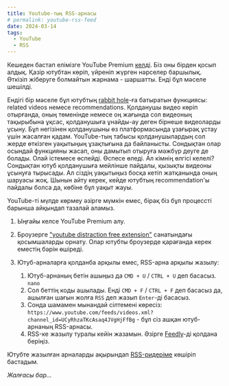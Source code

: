 ```yaml
---
title: Youtube-тың RSS-арнасы
# permalink: youtube-rss-feed
date: 2024-03-14
tags:
  - YouTube
  - RSS
---
```


Кешеден бастап елімізге YouTube Premium [келді](https://support.google.com/youtube/answer/6307365?). Біз оны бірден қосып алдық. Қазір ютубтан көріп, үйреніп жүрген нәрселер баршылық. Өткізіп жіберуге болмайтын жарнама - шаршатты. Енді бұл мәселе шешілді.

Ендігі бір мәселе бұл ютубтың [rabbit hole](https://www.nytimes.com/column/rabbit-hole)-ға батыратын функциясы: related videos немесе recommendations. Қолданушы видео көріп отырғанда, оның төменінде немесе оң жағында сол видеоның тақырыбына ұқсас, қолданушыға ұнайды-ау деген бірнеше видеоларды ұсыну. Бұл негізінен қолданушыны өз платформасында ұзағырақ ұстау үшін жасалған қадам. YouTube-тың табысы қолданушылардың сол жерде өткізген уақытыңың ұзақтығына да байланысты. Сондықтан олар осындай функцияны жасап, оны дамытып отыруға мәжбүр деуге де болады. Олай істемесе өспейді. Өспесе өледі. Ал кімнің өлгісі келелі? Сондықтан ютуб қолданушыға мейлінше пайдалы, қызықты видеоны ұсынуға тырысады. Ал сіздің уақытыңыз босқа кетіп жатқанында оның шаруасы жоқ. Шынын айту керек, кейде ютубтың recommendation'ы пайдалы болса да, көбіне бұл уақыт жауы.

YouTube-ті мүлде көрмеу әзірге мүмкін емес, бірақ біз бұл процессті барынша айқындап тазалай аламыз.

1. Ыңғайы келсе YouTube Premium алу.

2. Броузерге ["youtube distraction free extension"](https://www.google.com/search?q=youtube+distraction+free+extension) санатындағы қосымшаларды орнату. Олар ютубты броузерде қарағанда керек еместің бәрін өшіреді.
3. Ютуб-арналарға қолданба арқылы емес, RSS-арна арқылы жазылу:
   1. Ютуб-арнаның бетін ашыңыз да `CMD + U` / `CTRL + U` деп басасыз. `nano`
   2. Сол беттің коды ашылады. Енді `CMD + F` / `CTRL + F` деп басасыз да, ашылған шағын жолға `RSS` деп жазып `Enter`-ді басасыз.
   3. Сонда шамамен мынандай сілтемені көресіз: `https://www.youtube.com/feeds/videos.xml?channel_id=UCyRhzaTKcAsaq4JVgHjFfBg` - бұл сіз ашқан ютуб-арнаның RSS-арнасы.
   4. RSS-ке жазылу туралы кейін жазамын. Әзірге [Feedly](https://feedly.com/)-ді қолдана беріңіз.

Ютубте жазылған арналарды ақырындап [RSS-ридеріме](https://netnewswire.com/) көшіріп бастадым.

_Жалғасы бар..._
